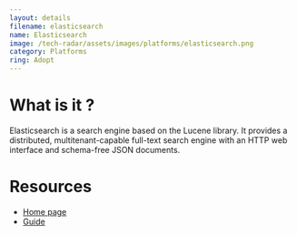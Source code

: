 ```yaml
---
layout: details
filename: elasticsearch 
name: Elasticsearch
image: /tech-radar/assets/images/platforms/elasticsearch.png
category: Platforms
ring: Adopt
---
```


# What is it ?
Elasticsearch is a search engine based on the Lucene library. It provides a distributed, multitenant-capable full-text search engine with an HTTP web interface and schema-free JSON documents.

# Resources
- [Home page](https://www.elastic.co/)
- [Guide](https://www.elastic.co/guide/index.html)

